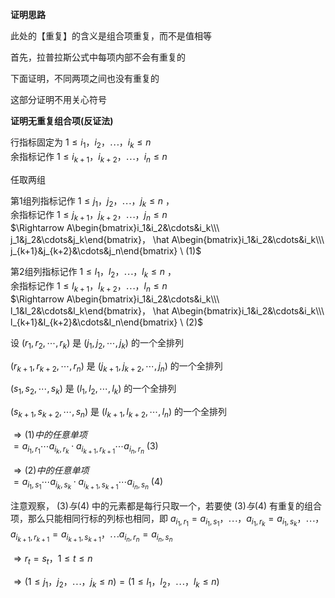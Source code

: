 **证明思路**  
  
此处的【重复】的含义是组合项重复，而不是值相等  
  
首先，拉普拉斯公式中每项内部不会有重复的  
  
下面证明，不同两项之间也没有重复的  
  
这部分证明不用关心符号  
  
**证明无重复组合项(反证法)**  
  
行指标固定为 $1\le i_1，i_2，\cdots，i_k\le n$  
余指标记作 $1\le i_{k+1}，i_{k+2}，\cdots，i_n\le n$  
  
任取两组  
  
第1组列指标记作 $1\le j_1，j_2，\cdots，j_k\le n$ ，  
余指标记作 $1\le j_{k+1}，j_{k+2}，\cdots，j_n\le n$  
 $\Rightarrow A\begin{bmatrix}i_1&i_2&\cdots&i_k\\\ j_1&j_2&\cdots&j_k\end{bmatrix}，  
\hat A\begin{bmatrix}i_1&i_2&\cdots&i_k\\\ j_{k+1}&j_{k+2}&\cdots&j_n\end{bmatrix}  
\ (1)$  
  
  
  
第2组列指标记作 $1\le l_1，l_2，\cdots，l_k\le n$ ，  
余指标记作 $1\le l_{k+1}，l_{k+2}，\cdots，l_n\le n$  
 $\Rightarrow A\begin{bmatrix}i_1&i_2&\cdots&i_k\\\ l_1&l_2&\cdots&l_k\end{bmatrix}，  
\hat A\begin{bmatrix}i_1&i_2&\cdots&i_k\\\ l_{k+1}&l_{k+2}&\cdots&l_n\end{bmatrix}  
\ (2)$  
  
  
  
设 $(r_1,r_2,\cdots,r_k)$ 是 $(j_1,j_2,\cdots,j_k)$ 的一个全排列  
  
 $(r_{k+1},r_{k+2},\cdots,r_n)$ 是 $(j_{k+1},j_{k+2},\cdots,j_n)$ 的一个全排列  
  
 $(s_1,s_2,\cdots,s_k)$ 是 $(l_1,l_2,\cdots,l_k)$ 的一个全排列  
  
 $(s_{k+1},s_{k+2},\cdots,s_n)$ 是 $(l_{k+1},l_{k+2},\cdots,l_n)$ 的一个全排列  
  
 $\Rightarrow(1)中的任意单项$  
 $=a_{i_1,r_1}\cdots  
a_{i_k,r_k}\cdot a_{i_{k+1},r_{k+1}}\cdots a_{i_n,r_n}  
\ (3)$  
  
 $\Rightarrow(2)中的任意单项$  
 $=a_{i_1,s_1}\cdots  
a_{i_k,s_k}\cdot a_{i_{k+1},s_{k+1}}\cdots a_{i_n,s_n}  
\ (4)$  
  
  
  
注意观察， $(3)与(4)$ 中的元素都是每行只取一个，若要使 $(3)与(4)$ 有重复的组合项，那么只能相同行标的列标也相同，即 $a_{i_1,r_1}=a_{i_1,s_1}，\cdots，  
a_{i_1,r_k}=a_{i_1,s_k}，\cdots，$  
 $a_{i_{k+1},r_{k+1}}=a_{i_{k+1},s_{k+1}}，\cdots  
a_{i_n,r_n}=a_{i_n,s_n}$  
  
 $\Rightarrow r_t=s_t，1\le t\le n$  
  
 $\Rightarrow(1\le j_1，j_2，\cdots，j_k\le n)  
=(1\le l_1，l_2，\cdots，l_k\le n)$  
